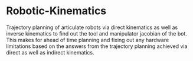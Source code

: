 # Robotic-Kinematics


Trajectory planning of articulate robots via direct kinematics as well as inverse kinematics to find out the tool and manipulator jacobian of the bot. This makes for ahead of time planning and fixing out any hardware limitations based on the answers from the trajectory planning achieved via direct as well as indirect kinematics.
